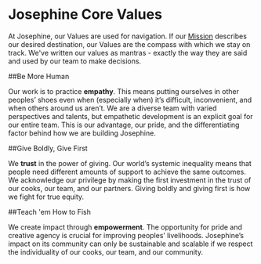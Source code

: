 # Josephine Core Values

At Josephine, our Values are used for navigation. If our [Mission](josephine.com/mission) describes our desired destination, our Values are the compass with which we stay on track. We've written our values as mantras - exactly the way they are said and used by our team to make decisions.

##Be More Human

Our work is to practice **empathy**. This means putting ourselves in other peoples’ shoes even when (especially when) it’s difficult, inconvenient, and when others around us aren’t. We are a diverse team with varied perspectives and talents, but empathetic development is an explicit goal for our entire team. This is our advantage, our pride, and the differentiating factor behind how we are building Josephine.

##Give Boldly, Give First

We **trust** in the power of giving. Our world’s systemic inequality means that people need different amounts of support to achieve the same outcomes. We acknowledge our privilege by making the first investment in the trust of our cooks, our team, and our partners. Giving boldly and giving first is how we fight for true equity.

##Teach 'em How to Fish

We create impact through **empowerment**. The opportunity for pride and creative agency is crucial for improving peoples’ livelihoods. Josephine’s impact on its community can only be sustainable and scalable if we respect the individuality of our cooks, our team, and our community.
